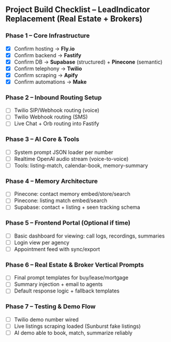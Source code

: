 ## Project Build Checklist – LeadIndicator Replacement (Real Estate + Brokers)

### Phase 1 – Core Infrastructure
- [x] Confirm hosting → **Fly.io**
- [x] Confirm backend → **Fastify**
- [x] Confirm DB → **Supabase** (structured) + **Pinecone** (semantic)
- [x] Confirm telephony → **Twilio**
- [x] Confirm scraping → **Apify**
- [x] Confirm automations → **Make**

### Phase 2 – Inbound Routing Setup
- [ ] Twilio SIP/Webhook routing (voice)
- [ ] Twilio Webhook routing (SMS)
- [ ] Live Chat + Orb routing into Fastify

### Phase 3 – AI Core & Tools
- [ ] System prompt JSON loader per number
- [ ] Realtime OpenAI audio stream (voice-to-voice)
- [ ] Tools: listing-match, calendar-book, memory-summary

### Phase 4 – Memory Architecture
- [ ] Pinecone: contact memory embed/store/search
- [ ] Pinecone: listing match embed/search
- [ ] Supabase: contact + listing + seen tracking schema

### Phase 5 – Frontend Portal (Optional if time)
- [ ] Basic dashboard for viewing: call logs, recordings, summaries
- [ ] Login view per agency
- [ ] Appointment feed with sync/export

### Phase 6 – Real Estate & Broker Vertical Prompts
- [ ] Final prompt templates for buy/lease/mortgage
- [ ] Summary injection + email to agents
- [ ] Default response logic + fallback templates

### Phase 7 – Testing & Demo Flow
- [ ] Twilio demo number wired
- [ ] Live listings scraping loaded (Sunburst fake listings)
- [ ] AI demo able to book, match, summarize reliably

